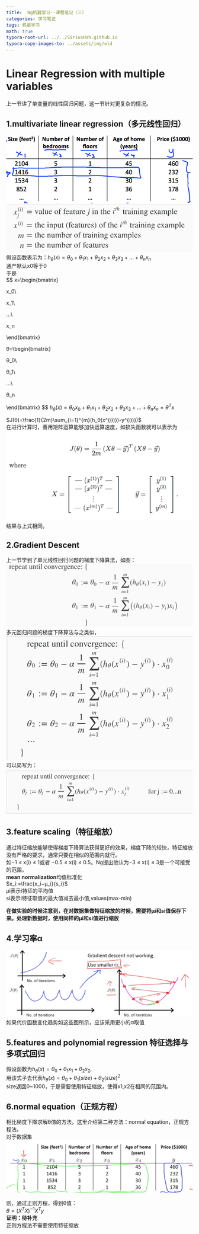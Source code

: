 ```yaml
---
title:  Ng机器学习--课程笔记（三）
categories: 学习笔记
tags: 机器学习
math: true
typora-root-url: ../../SiriusHsh.github.io
typora-copy-images-to: ../assets/img/old
---
```





# Linear Regression with multiple variables
上一节讲了单变量的线性回归问题，这一节针对更复杂的情况。  





## 1.multivariate linear regression（多元线性回归）
![lesson3-1.png](/assets/img/Ng_ML/lesson3-1.png)  
![lesson3-2.png](/assets/img/Ng_ML/lesson3-2.png)  
假设函数表示为：$h_θ(x)=θ_0+θ_1x_1+θ_2x_2+θ_3x_3+...+θ_nx_n$  
通产默认x0等于0  
于是  
$$
x=\begin{bmatrix}

x_0\\

x_1\\

...\\

x_n

\end{bmatrix}

θ=\begin{bmatrix}

θ_0\\

θ_1\\

...\\

θ_n

\end{bmatrix}
$$
$h_θ(x)=θ_0x_0+θ_1x_1+θ_2x_2+θ_3x_3+...+θ_nx_n=θ^Tx$

$J(θ)=\frac{1}{2m}\sum_{i=1}^{m}(h_θ(x^{(i)})-y^{(i)})$   
在进行计算时，善用矩阵运算能够加快运算速度，如损失函数就可以表示为  
![lesson3-8.png](/assets/img/Ng_ML/lesson3-8.png)  
结果与上式相同。

## 2.Gradient Descent
上一节学到了单元线性回归问题的梯度下降算法，如图：  
![lesson2-11.png](/assets/img/Ng_ML/lesson2-11.png)  
多元回归问题的梯度下降算法与之类似，  
![lesson3-3.png](/assets/img/Ng_ML/lesson3-3.png)  
可以简写为：  
![lesson3-4.png](/assets/img/Ng_ML/lesson3-4.png)  

## 3.feature scaling（特征缩放）
通过特征缩放能够使得梯度下降算法获得更好的效果，梯度下降的较快，特征缩放没有严格的要求，通常只要在相似的范围内就行。  
如−1 ≤ x(i) ≤ 1或者 −0.5 ≤ x(i) ≤ 0.5。Ng提出他认为−3 ≤ x(i) ≤ 3是一个可接受的范围。  
**mean normalization**均值标准化  
$x_i:=\frac{x_i−μ_i}{s_i}$  
μi表示i特征的平均值  
si表示i特征取值的最大值减去最小值,values(max-min)  

**在做实验的时候注意到，在对数据集做特征缩放的时候，需要将μi和si值保存下来。处理新数据时，使用同样的μi和si值进行缩放**  
## 4.学习率α
![lesson3-5.png](/assets/img/Ng_ML/lesson3-5.png)    
如果代价函数变化趋势如这些图所示，应该采用更小的α取值  

## 5.features and polynomial regression 特征选择与多项式回归
假设函数为$h_θ(x)=θ_0+θ_1x_1+θ_2x_2$,  
用该式子去代表$h_θ(x)=θ_0+θ_1(size)+θ_2(size)^2$  
size返回0~1000，于是需要使用特征缩放，使得x1,x2在相同的范围内。  

## 6.normal equation（正规方程）
相比梯度下降求解θ值的方法，这里介绍第二种方法：normal equation，正规方程法。  
对于数据集![lesson3-6.png](/assets/img/Ng_ML/lesson3-6.png)  

则，通过正则方程，得到θ值：  
$θ=(X^TX)^{-1}X^Ty$  
**证明：待补充**  
正则方程法不需要使用特征缩放  
